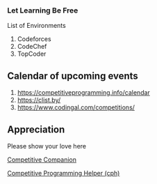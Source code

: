 ### Let Learning Be Free

List of Environments

1. Codeforces
2. CodeChef
3. TopCoder

## Calendar of upcoming events

1. https://competitiveprogramming.info/calendar
2. https://clist.by/
3. https://www.codingal.com/competitions/ 

## Appreciation

Please show your love here

[Competitive Companion](https://github.com/jmerle/competitive-companion?tab=readme-ov-file#readme)

[Competitive Programming Helper (cph)](https://github.com/agrawal-d/cph/tree/main)
